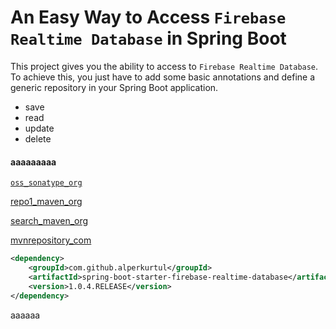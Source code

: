 # An Easy Way to Access `Firebase Realtime Database` in Spring Boot
This project gives you the ability to access to `Firebase Realtime Database`. To achieve this, you just have to add some basic annotations and define a generic repository in your Spring Boot application. 

- save
- read
- update
- delete

<h4>aaaaaaaaa</h4>

<a target="_blank" href="https://oss.sonatype.org/content/repositories/snapshots/com/github/alperkurtul/spring-boot-starter-firebase-realtime-database/">`oss_sonatype_org`</a> 

<a target="_blank" href="https://repo1.maven.org/maven2/com/github/alperkurtul/spring-boot-starter-firebase-realtime-database/">repo1_maven_org</a>

<a target="_blank" href="https://search.maven.org/search?q=g:com.github.alperkurtul%20AND%20a:spring-boot-starter-firebase-realtime-database&core=gav">search_maven_org</a>

<a target="_blank" href="https://mvnrepository.com/artifact/com.github.alperkurtul/spring-boot-starter-firebase-realtime-database">mvnrepository_com</a>

```xml
<dependency>
    <groupId>com.github.alperkurtul</groupId>
    <artifactId>spring-boot-starter-firebase-realtime-database</artifactId>
    <version>1.0.4.RELEASE</version>
</dependency>
```


<di>aaaaaa</di>

